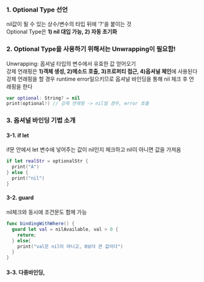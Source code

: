 ### 1. Optional Type 선언
nil값이 될 수 있는 상수/변수의 타입 뒤에 '?'을 붙이는 것    
Optional Type은 **1) nil 대입 가능, 2) 자동 초기화**     

### 2. Optional Type을 사용하기 위해서는 Unwrapping이 필요함!
Unwrapping: 옵셔널 타입의 변수에서 유효한 값 얻어오기    
강제 언래핑은 **1)객체 생성, 2)메소드 호출, 3)프로퍼티 접근, 4)옵셔널 체인**에 사용된다
강제 언래핑을 할 경우 runtime error일으키므로 옵셔널 바인딩을 통해 nil 체크 후 언래핑을 한다

```swift
var optional: String? = nil
print(optional!) // 강제 언래핑 -> nil일 경우, error 호출
```

### 3. 옵셔널 바인딩 기법 소개
#### 3-1. if let 
if문 안에서 let 변수에 넣어주는 값이 nil인지 체크하고 nil이 아니면 값을 가져옴

```swift
if let realStr = optionalStr {
  print("A")
} else {
  print("nil")
}
```

#### 3-2. guard
nil체크와 동시에 조건문도 함께 가능

```swift
func bindingWithWhere() {
  guard let val = nilAvailable, val > 0 {
    return;
  } else{
    print("val은 nil이 아니고, 0보다 큰 값이다")
  }
}
```

#### 3-3. 다중바인딩, 
